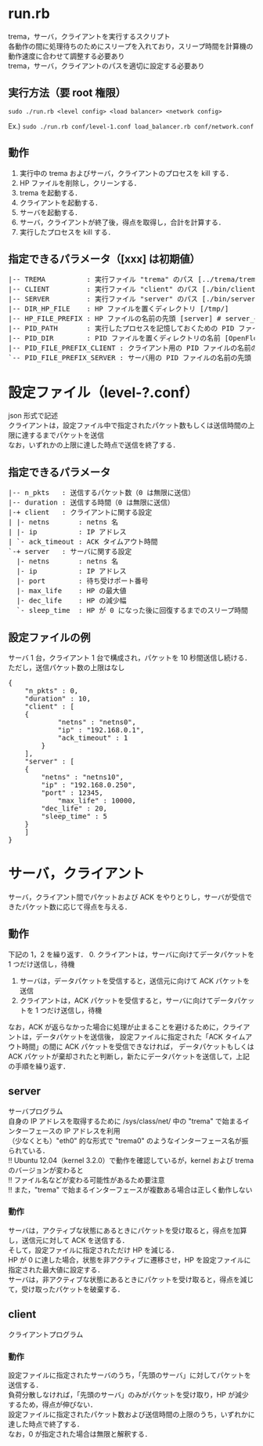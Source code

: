 # run.rb
trema，サーバ，クライアントを実行するスクリプト  
各動作の間に処理待ちのためにスリープを入れており，スリープ時間を計算機の動作速度に合わせて調整する必要あり  
trema，サーバ，クライアントのパスを適切に設定する必要あり  

## 実行方法（要 root 権限）
`sudo ./run.rb <level config> <load balancer> <network config>`

Ex.) `sudo ./run.rb conf/level-1.conf load_balancer.rb conf/network.conf`

## 動作
1. 実行中の trema およびサーバ，クライアントのプロセスを kill する．
2. HP ファイルを削除し，クリーンする．
3. trema を起動する．
4. クライアントを起動する．
5. サーバを起動する．
6. サーバ，クライアントが終了後，得点を取得し，合計を計算する．
7. 実行したプロセスを kill する．

## 指定できるパラメータ（[xxx] は初期値）
<pre>
|-- TREMA          : 実行ファイル "trema" のパス [../trema/trema]  
|-- CLIENT         : 実行ファイル "client" のパス [./bin/client]  
|-- SERVER         : 実行ファイル "server" のパス [./bin/server]  
|-- DIR_HP_FILE    : HP ファイルを置くディレクトリ [/tmp/]  
|-- HP_FILE_PREFIX : HP ファイルの名前の先頭 [server] # server_&lt;IP address&gt;_&lt;MAC address&gt;  
|-- PID_PATH       : 実行したプロセスを記憶しておくための PID ファイルのディレクトリを置くディレクトリ [/tmp/]  
|-- PID_DIR        : PID ファイルを置くディレクトリの名前 [OpenFlow-LB]  
|-- PID_FILE_PREFIX_CLIENT : クライアント用の PID ファイルの名前の先頭 [client.] # client.&lt;PID&gt;  
`-- PID_FILE_PREFIX_SERVER : サーバ用の PID ファイルの名前の先頭 [server.] # server.&lt;PID&gt;  
</pre>

# 設定ファイル（level-?.conf）
json 形式で記述  
クライアントは，設定ファイル中で指定されたパケット数もしくは送信時間の上限に達するまでパケットを送信  
なお，いずれかの上限に達した時点で送信を終了する．  

## 指定できるパラメータ
<pre>
|-- n_pkts   : 送信するパケット数（0 は無限に送信）  
|-- duration : 送信する時間（0 は無限に送信）  
|-+ client   : クライアントに関する設定  
| |- netns       : netns 名  
| |- ip          : IP アドレス  
| `- ack_timeout : ACK タイムアウト時間  
`-+ server   : サーバに関する設定  
  |- netns       : netns 名  
  |- ip          : IP アドレス  
  |- port        : 待ち受けポート番号  
  |- max_life    : HP の最大値  
  |- dec_life    : HP の減少幅  
  `- sleep_time  : HP が 0 になった後に回復するまでのスリープ時間  
</pre>

## 設定ファイルの例
サーバ 1 台，クライアント 1 台で構成され，パケットを 10 秒間送信し続ける．  
ただし，送信パケット数の上限はなし  

<pre>
{  
    "n_pkts" : 0,  
    "duration" : 10,  
    "client" : [  
	{  
            "netns" : "netns0",   
            "ip" : "192.168.0.1",  
            "ack_timeout" : 1  
        }  
    ],  
    "server" : [  
	{  
	    "netns" : "netns10",  
	    "ip" : "192.168.0.250",  
	    "port" : 12345,  
            "max_life" : 10000,  
	    "dec_life" : 20,  
	    "sleep_time" : 5  
	}  
    ]  
}  
</pre>

# サーバ，クライアント
サーバ，クライアント間でパケットおよび ACK をやりとりし，サーバが受信できたパケット数に応じて得点を与える．

## 動作
下記の 1，2 を繰り返す．
0. クライアントは，サーバに向けてデータパケットを 1 つだけ送信し，待機
1. サーバは，データパケットを受信すると，送信元に向けて ACK パケットを送信
2. クライアントは，ACK パケットを受信すると，サーバに向けてデータパケットを 1 つだけ送信し，待機  

なお，ACK が返らなかった場合に処理が止まることを避けるために，クライアントは，データパケットを送信後，
設定ファイルに指定された「ACK タイムアウト時間」の間に ACK パケットを受信できなければ，
データパケットもしくは ACK パケットが棄却されたと判断し，新たにデータパケットを送信して，上記の手順を繰り返す．

## server
サーバプログラム  
自身の IP アドレスを取得するために /sys/class/net/ 中の "trema" で始まるインターフェースの IP アドレスを利用  
 （少なくとも）"eth0" 的な形式で "trema0" のようなインターフェース名が振られている．  
!! Ubuntu 12.04（kernel 3.2.0）で動作を確認しているが，kernel および trema のバージョンが変わると  
!! ファイル名などが変わる可能性があるため要注意  
!! また，"trema" で始まるインターフェースが複数ある場合は正しく動作しない  

### 動作
サーバは，アクティブな状態にあるときにパケットを受け取ると，得点を加算し，送信元に対して ACK を送信する．  
そして，設定ファイルに指定されただけ HP を減じる．  
HP が 0 に達した場合，状態を非アクティブに遷移させ，HP を設定ファイルに指定された最大値に設定する．  
サーバは，非アクティブな状態にあるときにパケットを受け取ると，得点を減じて，受け取ったパケットを破棄する．  

## client
クライアントプログラム

### 動作
設定ファイルに指定されたサーバのうち，「先頭のサーバ」に対してパケットを送信する．  
負荷分散しなければ，「先頭のサーバ」のみがパケットを受け取り，HP が減少するため，得点が伸びない．  
設定ファイルに指定されたパケット数および送信時間の上限のうち，いずれかに達した時点で終了する．  
なお，0 が指定された場合は無限と解釈する．
